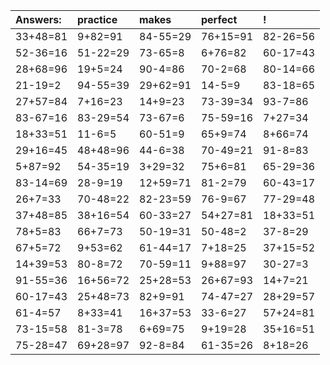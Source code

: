 | Answers: | practice | makes | perfect | ! |
| :--- | :--- | :--- | :--- | :--- |
| 33+48=81 | 9+82=91 | 84-55=29 | 76+15=91 | 82-26=56 | 
| 52-36=16 | 51-22=29 | 73-65=8 | 6+76=82 | 60-17=43 | 
| 28+68=96 | 19+5=24 | 90-4=86 | 70-2=68 | 80-14=66 | 
| 21-19=2 | 94-55=39 | 29+62=91 | 14-5=9 | 83-18=65 | 
| 27+57=84 | 7+16=23 | 14+9=23 | 73-39=34 | 93-7=86 | 
| 83-67=16 | 83-29=54 | 73-67=6 | 75-59=16 | 7+27=34 | 
| 18+33=51 | 11-6=5 | 60-51=9 | 65+9=74 | 8+66=74 | 
| 29+16=45 | 48+48=96 | 44-6=38 | 70-49=21 | 91-8=83 | 
| 5+87=92 | 54-35=19 | 3+29=32 | 75+6=81 | 65-29=36 | 
| 83-14=69 | 28-9=19 | 12+59=71 | 81-2=79 | 60-43=17 | 
| 26+7=33 | 70-48=22 | 82-23=59 | 76-9=67 | 77-29=48 | 
| 37+48=85 | 38+16=54 | 60-33=27 | 54+27=81 | 18+33=51 | 
| 78+5=83 | 66+7=73 | 50-19=31 | 50-48=2 | 37-8=29 | 
| 67+5=72 | 9+53=62 | 61-44=17 | 7+18=25 | 37+15=52 | 
| 14+39=53 | 80-8=72 | 70-59=11 | 9+88=97 | 30-27=3 | 
| 91-55=36 | 16+56=72 | 25+28=53 | 26+67=93 | 14+7=21 | 
| 60-17=43 | 25+48=73 | 82+9=91 | 74-47=27 | 28+29=57 | 
| 61-4=57 | 8+33=41 | 16+37=53 | 33-6=27 | 57+24=81 | 
| 73-15=58 | 81-3=78 | 6+69=75 | 9+19=28 | 35+16=51 | 
| 75-28=47 | 69+28=97 | 92-8=84 | 61-35=26 | 8+18=26 | 
